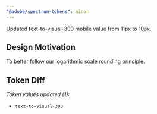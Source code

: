 ```yaml
---
"@adobe/spectrum-tokens": minor
---
```


Updated text-to-visual-300 mobile value from 11px to 10px.

## Design Motivation

To better follow our logarithmic scale rounding principle.

## Token Diff

_Token values updated (1):_

- `text-to-visual-300`
